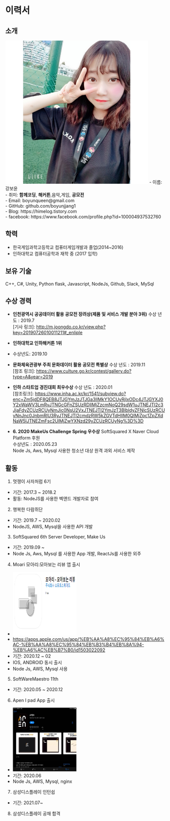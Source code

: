 # 이력서

## 소개
<img src="./selfie.jpg" width="450" height="450">
 - 이름: 강보윤<br>
 - 취미: <b>함께코딩</b>, <b>해커톤</b>,음악,게임, <b>공모전</b><br>
 - Email: boyunqueen@gmail.com<br>
 - GitHub: github.com/boyunjjang1<br>
 - Blog: https://himelog.tistory.com<br>
 - facebook: https://www.facebook.com/profile.php?id=100004937532760<br>

## 학력
 - 한국게임과학고등학교 컴퓨터게임개발과 졸업(2014~2016)
 - 인하대학교 컴퓨터공학과 재학 중 (2017 입학)

## 보유 기술
C++, C#, Unity, Python flask, Javascript, NodeJs, Github, Slack, MySql

## 수상 경력
- <b>인천광역시 공공데이터 활용 공모전 장려상(제품 및 서비스 개발 분야 3위)</b>
수상 년도 : 2019.7<br>
[기사 링크]: http://m.joongdo.co.kr/view.php?key=20190726010011211#_enliple

- <b>인하대학교 인하해커톤 1위</b>
- 수상년도: 2019.10

- <b>문화체육관광부 주최 문화데이터 활용 공모전 특별상</b>
수상 년도 : 2019.11<br>
[참조 링크]: https://www.culture.go.kr/contest/gallery.do?type=A&year=2019

- <b> 인하 스타트업 경진대회 최우수상 </b>
수상 년도 : 2020.01<br>
[참조링크]: https://www.inha.ac.kr/kr/1541/subview.do?enc=Zm5jdDF8QEB8JTJGYmJzJTJGa3IlMkY1OCUyRjIxODc4JTJGYXJ0Y2xWaWV3LmRvJTNGcGFnZSUzRDIlMjZzcmNoQ29sdW1uJTNEJTI2c3JjaFdyZCUzRCUyNmJic0NsU2VxJTNEJTI2YmJzT3BlbldyZFNlcSUzRCUyNnJnc0JnbmRlU3RyJTNEJTI2cmdzRW5kZGVTdHIlM0QlMjZpc1ZpZXdNaW5lJTNEZmFsc2UlMjZwYXNzd29yZCUzRCUyNg%3D%3D

- <b>6. 2020 MakeUs Challenge Spring 우수상</b>
SoftSquared X Naver Cloud Platform 후원<br>
수상년도 : 2020.05.23<br>
Node Js, Aws, Mysql 사용한 청소년 대상 원격 과외 서비스 제작 


## 활동
1. 멋쟁이 사자처럼 6기
 - 기간: 2017.3 ~ 2018.2
 - 활동:  NodeJS를 사용한 벡앤드 개발자로 참여

2. 행복한 다람쥐단 
 - 기간: 2019.7 ~ 2020.02
 - NodeJS, AWS, Mysql을 사용한 API 개발
 
3. SoftSquared 6th Server Developer, Make Us
 - 기간: 2019.09 ~
 - Node Js, Aws, Mysql 를 사용한 App 개발, ReactJs를 사용한 외주 
 
4. Moari 모아리:모아보는 리뷰 앱 출시
 - <img src="./moari.PNG" width="200px" height="200px">
 - https://apps.apple.com/us/app/%EB%AA%A8%EC%95%84%EB%A6%AC-%EB%AA%A8%EC%95%84%EB%B3%B4%EB%8A%94-%EB%A6%AC%EB%B7%B0/id1503022092
 - 기간: 2020.12 ~ 02
 - IOS, ANDROID 동시 출시
 - Node Js, AWS, Mysql 사용
 
5. SoftWareMaestro 11th
 - 기간: 2020.05 ~ 2020.12
 
6. Apen I pad App 출시
 - <img src="./apen.jpg" width="200px" height="200px">
 - 기간: 2020.06
 - Node Js, AWS, Mysql, nginx

7. 삼성디스플레이 인턴쉽
 - 기간: 2021.07~

8. 삼성디스플레이 공채 합격
 
